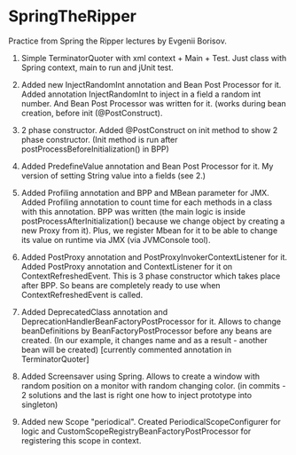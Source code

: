 # SpringTheRipper
Practice from Spring the Ripper lectures by Evgenii Borisov.


1. Simple TerminatorQuoter with xml context + Main + Test.
    Just class with Spring context, main to run and jUnit test.

2. Added new InjectRandomInt annotation and Bean Post Processor for it.
    Added annotation InjectRandomInt to inject in a field a random int number.
    And Bean Post Processor was written for it.
    (works during bean creation, before init (@PostConstruct).

3. 2 phase constructor.
    Added @PostConstruct on init method to show 2 phase constructor.
    (Init method is run after postProcessBeforeInitialization() in BPP)

4. Added PredefineValue annotation and Bean Post Processor for it.
    My version of setting String value into a fields (see 2.)

5. Added Profiling annotation and BPP and MBean parameter for JMX.
    Added Profiling annotation to count time for each methods in a class
    with this annotation. BPP was written (the main logic is inside
     postProcessAfterInitialization() because we change object by creating
     a new Proxy from it).
     Plus, we register Mbean for it to be able to change its value on runtime
     via JMX (via JVMConsole tool).

6. Added PostProxy annotation and PostProxyInvokerContextListener for it.
    Added PostProxy annotation and ContextListener for it on ContextRefreshedEvent.
    This is 3 phase constructor which takes place after BPP.
    So beans are completely ready to use when ContextRefreshedEvent is called.

7. Added DeprecatedClass annotation and DeprecationHandlerBeanFactoryPostProcessor for it.
    Allows to change beanDefinitions by BeanFactoryPostProcessor before any beans are created.
    (In our example, it changes name and as a result - another bean will be created)
    [currently commented annotation in TerminatorQuoter]

8. Added Screensaver using Spring.
    Allows to create a window with random position on a monitor with random changing color.
    (in commits - 2 solutions and the last is right one how to inject prototype into singleton)

9. Added new Scope "periodical".
    Created PeriodicalScopeConfigurer for logic and CustomScopeRegistryBeanFactoryPostProcessor
       for registering this scope in context.